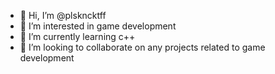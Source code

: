 - 👋 Hi, I’m @plskncktff
- 👀 I’m interested in game development
- 🌱 I’m currently learning c++
- 💞️ I’m looking to collaborate on any projects related to game development
<!---
plskncktff/plskncktff is a ✨ special ✨ repository because its `README.md` (this file) appears on your GitHub profile.
You can click the Preview link to take a look at your changes.
--->
